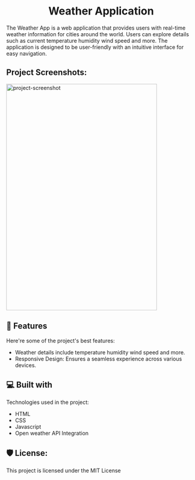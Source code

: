 <h1 align="center" id="title">Weather Application</h1>

<p id="description">The Weather App is a web application that provides users with real-time weather information for cities around the world. Users can explore details such as current temperature humidity wind speed and more. The application is designed to be user-friendly with an intuitive interface for easy navigation.</p>

<h2>Project Screenshots:</h2>

<img src="https://github.com/Navanitharan/WeatherApp2/assets/102136576/33be3b48-9352-437d-9ca4-6357bf19db64" alt="project-screenshot" width="400" height="600/">

  
  
<h2>🧐 Features</h2>

Here're some of the project's best features:

*   Weather details include temperature humidity wind speed and more.
*   Responsive Design: Ensures a seamless experience across various devices.

  
  
<h2>💻 Built with</h2>

Technologies used in the project:

*   HTML
*   CSS
*   Javascript
*   Open weather API Integration

<h2>🛡️ License:</h2>

This project is licensed under the MIT License
